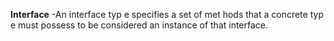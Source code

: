 **Interface**
-An interface typ e specifies a set of met hods that a concrete typ e must possess to be considered
an instance of that interface.
